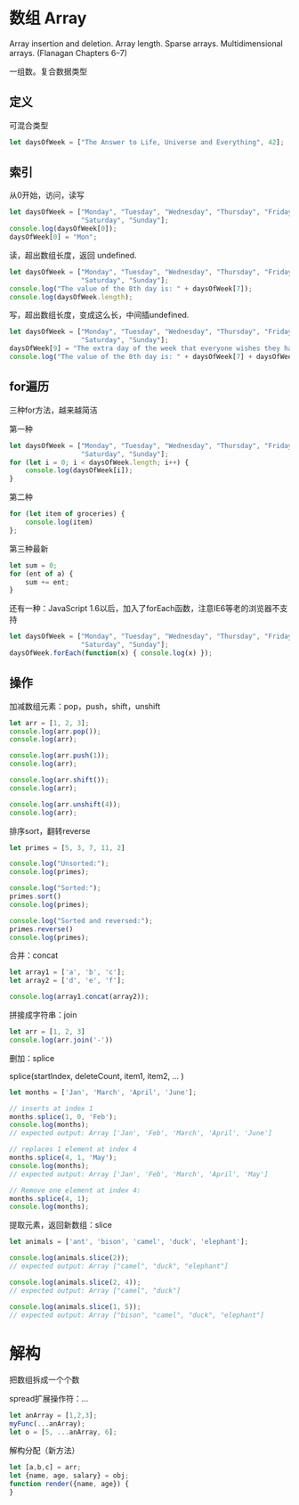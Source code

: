 # 数组 Array

Array insertion and deletion. Array length. Sparse arrays. Multidimensional arrays.  (Flanagan Chapters 6–7)

一组数。复合数据类型

## 定义

可混合类型
```JavaScript
let daysOfWeek = ["The Answer to Life, Universe and Everything", 42];
```

## 索引

从0开始，访问，读写

```JavaScript
let daysOfWeek = ["Monday", "Tuesday", "Wednesday", "Thursday", "Friday",
                  "Saturday", "Sunday"];
console.log(daysOfWeek[0]);
daysOfWeek[0] = "Mon";
```

读，超出数组长度，返回 undefined.
```JavaScript
let daysOfWeek = ["Monday", "Tuesday", "Wednesday", "Thursday", "Friday",
                  "Saturday", "Sunday"];
console.log("The value of the 8th day is: " + daysOfWeek[7]);
console.log(daysOfWeek.length);
```

写，超出数组长度，变成这么长，中间插undefined.
```JavaScript
let daysOfWeek = ["Monday", "Tuesday", "Wednesday", "Thursday", "Friday",
                  "Saturday", "Sunday"];
daysOfWeek[9] = "The extra day of the week that everyone wishes they had";
console.log("The value of the 8th day is: " + daysOfWeek[7] + daysOfWeek[8] + daysOfWeek[9]);
```

## for遍历

三种for方法，越来越简洁

第一种
```JavaScript
let daysOfWeek = ["Monday", "Tuesday", "Wednesday", "Thursday", "Friday",
                  "Saturday", "Sunday"];
for (let i = 0; i < daysOfWeek.length; i++) {
	console.log(daysOfWeek[i]);
}
```

第二种
```JavaScript
for (let item of groceries) {
	console.log(item)
};
```

第三种最新
```JavaScript
let sum = 0;
for (ent of a) {
	sum += ent;
}
```

还有一种：JavaScript 1.6以后，加入了forEach函数，注意IE6等老的浏览器不支持
```JavaScript
let daysOfWeek = ["Monday", "Tuesday", "Wednesday", "Thursday", "Friday",
                  "Saturday", "Sunday"];
daysOfWeek.forEach(function(x) { console.log(x) });
```

## 操作

加减数组元素：pop，push，shift，unshift
```JavaScript
let arr = [1, 2, 3];
console.log(arr.pop());
console.log(arr);

console.log(arr.push(1));
console.log(arr);

console.log(arr.shift());
console.log(arr);

console.log(arr.unshift(4));
console.log(arr);
```

排序sort，翻转reverse
```JavaScript
let primes = [5, 3, 7, 11, 2]

console.log("Unsorted:");
console.log(primes);

console.log("Sorted:");
primes.sort()
console.log(primes);

console.log("Sorted and reversed:");
primes.reverse()
console.log(primes);
```

合并：concat
```JavaScript
let array1 = ['a', 'b', 'c'];
let array2 = ['d', 'e', 'f'];

console.log(array1.concat(array2));
```

拼接成字符串：join
```JavaScript
let arr = [1, 2, 3]
console.log(arr.join('-'))
```

删加：splice

splice(startIndex, deleteCount, item1, item2, ... )
```JavaScript
let months = ['Jan', 'March', 'April', 'June'];

// inserts at index 1
months.splice(1, 0, 'Feb');
console.log(months);
// expected output: Array ['Jan', 'Feb', 'March', 'April', 'June']

// replaces 1 element at index 4
months.splice(4, 1, 'May');
console.log(months);
// expected output: Array ['Jan', 'Feb', 'March', 'April', 'May']

// Remove one element at index 4:
months.splice(4, 1);
console.log(months);
```

提取元素，返回新数组：slice

```JavaScript
let animals = ['ant', 'bison', 'camel', 'duck', 'elephant'];

console.log(animals.slice(2));
// expected output: Array ["camel", "duck", "elephant"]

console.log(animals.slice(2, 4));
// expected output: Array ["camel", "duck"]

console.log(animals.slice(1, 5));
// expected output: Array ["bison", "camel", "duck", "elephant"]
```

# 解构

把数组拆成一个个数

spread扩展操作符：...
```JavaScript
let anArray = [1,2,3];
myFunc(...anArray);
let o = [5, ...anArray, 6];
```

解构分配（新方法）
```JavaScript
let [a,b,c] = arr;
let {name, age, salary} = obj;
function render({name, age}) {
}
```
